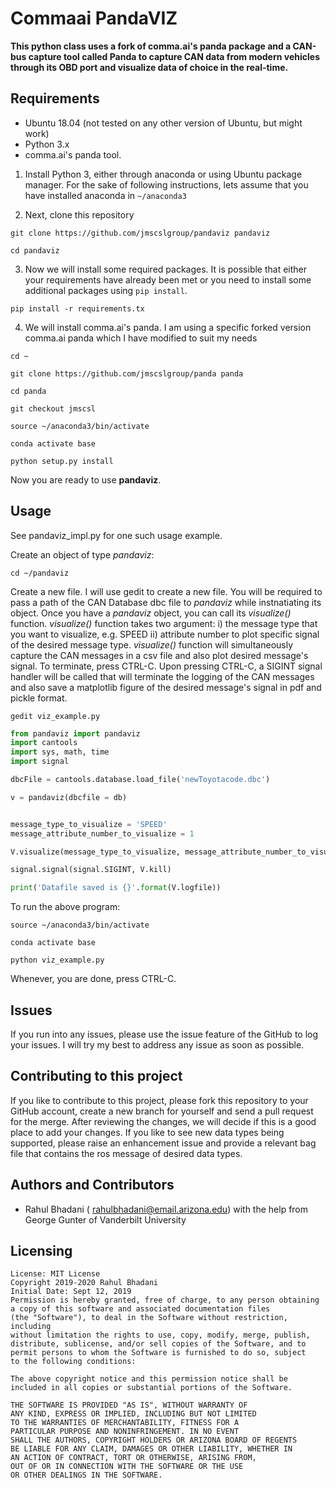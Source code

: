 # Commaai PandaVIZ
__This python class uses a fork of comma.ai's panda package and a CAN-bus capture tool called Panda to capture CAN data from
modern vehicles through its OBD port and visualize data of choice in the real-time.__


## Requirements
- Ubuntu 18.04 (not tested on any other version of Ubuntu, but might work)
- Python 3.x
- comma.ai's panda tool.

1. Install Python 3, either through anaconda or using Ubuntu package manager. For the sake of following instructions, 
lets assume that you have installed anaconda in `~/anaconda3`

2. Next, clone this repository

`git clone https://github.com/jmscslgroup/pandaviz pandaviz`

`cd pandaviz`

3. Now we will install some required packages. It is possible that either your requirements have already been met or you need 
to install some additional packages using `pip install`.

`pip install -r requirements.tx`

4. We will install comma.ai's panda. I am using a specific forked version comma.ai panda which I have modified to 
suit my needs

`cd ~`

`git clone https://github.com/jmscslgroup/panda panda`

`cd panda`

`git checkout jmscsl`

`source ~/anaconda3/bin/activate`

`conda activate base`

`python setup.py install`

Now you are ready to use __pandaviz__.

## Usage

See pandaviz_impl.py for one such usage example.

Create an object of type *pandaviz*:

`cd ~/pandaviz`

Create a new file. I will use gedit to create a new file. You will be required to pass a path of the CAN Database dbc file
to *pandaviz* while instnatiating its object. Once you have a *pandaviz* object, you can call its *visualize()* function. *visualize()* function takes two argument: i) the message type that you want to visualize, e.g. SPEED ii) attribute number to plot specific signal of the desired message type. *visualize()* function will simultaneously capture the CAN messages in a csv file and also plot desired message's signal. To terminate, press CTRL-C. Upon pressing CTRL-C, a SIGINT signal handler will be called that will terminate the logging of the CAN messages and also save a matplotlib figure of the desired message's signal in pdf and pickle format.

`gedit viz_example.py`

```python
from pandaviz import pandaviz
import cantools
import sys, math, time
import signal

dbcFile = cantools.database.load_file('newToyotacode.dbc')

v = pandaviz(dbcfile = db)


message_type_to_visualize = 'SPEED'
message_attribute_number_to_visualize = 1

V.visualize(message_type_to_visualize, message_attribute_number_to_visualize)

signal.signal(signal.SIGINT, V.kill)

print('Datafile saved is {}'.format(V.logfile))

```

To run the above program:

`source ~/anaconda3/bin/activate`

`conda activate base`

`python viz_example.py`

Whenever, you are done, press CTRL-C.

## Issues
If you run into any issues, please use the issue feature of the GitHub to log your issues. I will try my best to address any issue as soon as
possible.

## Contributing to this project
If you like to contribute to this project, please fork this repository to your GitHub account, create a new branch for yourself and
send a pull request for the merge. After reviewing the changes, we will decide if this is a good place to add your changes.
If you like to see new data types being supported, please raise an enhancement issue and provide a relevant bag file that contains the 
ros message of desired data types.

## Authors and Contributors
- Rahul Bhadani ( rahulbhadani@email.arizona.edu) with the help from George Gunter of Vanderbilt University

## Licensing

    License: MIT License 
    Copyright 2019-2020 Rahul Bhadani
    Initial Date: Sept 12, 2019
    Permission is hereby granted, free of charge, to any person obtaining 
    a copy of this software and associated documentation files 
    (the "Software"), to deal in the Software without restriction, including
    without limitation the rights to use, copy, modify, merge, publish,
    distribute, sublicense, and/or sell copies of the Software, and to 
    permit persons to whom the Software is furnished to do so, subject 
    to the following conditions:

    The above copyright notice and this permission notice shall be 
    included in all copies or substantial portions of the Software.

    THE SOFTWARE IS PROVIDED "AS IS", WITHOUT WARRANTY OF 
    ANY KIND, EXPRESS OR IMPLIED, INCLUDING BUT NOT LIMITED 
    TO THE WARRANTIES OF MERCHANTABILITY, FITNESS FOR A 
    PARTICULAR PURPOSE AND NONINFRINGEMENT. IN NO EVENT 
    SHALL THE AUTHORS, COPYRIGHT HOLDERS OR ARIZONA BOARD OF REGENTS
    BE LIABLE FOR ANY CLAIM, DAMAGES OR OTHER LIABILITY, WHETHER IN 
    AN ACTION OF CONTRACT, TORT OR OTHERWISE, ARISING FROM, 
    OUT OF OR IN CONNECTION WITH THE SOFTWARE OR THE USE 
    OR OTHER DEALINGS IN THE SOFTWARE.



